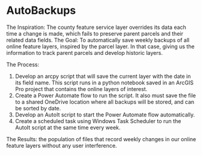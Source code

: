 # AutoBackups
The Inspiration: The county feature service layer overrides its data each time a change is made, which fails to preserve parent parcels and their related data fields. 
The Goal: To automatically save weekly backups of all online feature layers, inspired by the parcel layer. In that case, giving us the information to track parent parcels and develop historic layers. 

The Process: 
1. Develop an arcpy script that will save the current layer with the date in its field name. This script runs in a python notebook saved in an ArcGIS Pro project that contains the online layers of interest.
2. Create a Power Automate flow to run the script. It also must save the file to a shared OneDrive location where all backups will be stored, and can be sorted by date.
3. Develop an AutoIt script to start the Power Automate flow automatically.
4. Create a scheduled task using Windows Task Scheduler to run the AutoIt script at the same time every week.

The Results: the population of files that record weekly changes in our online feature layers without any user interference.

